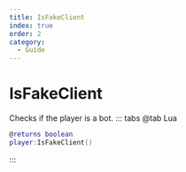 ```yaml
---
title: IsFakeClient
index: true
order: 2
category:
  - Guide
---
```


# IsFakeClient
Checks if the player is a bot.
::: tabs
@tab Lua
```lua
@returns boolean
player:IsFakeClient()
```

:::